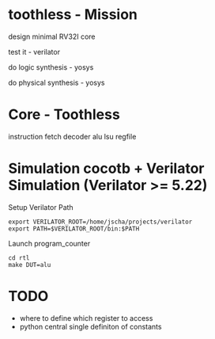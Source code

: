 # toothless - Mission

design  minimal RV32I core

test it - verilator

do logic synthesis - yosys

do physical synthesis - yosys

# Core - Toothless

instruction fetch
decoder
alu
lsu
regfile


# Simulation cocotb + Verilator Simulation (Verilator >= 5.22)

Setup Verilator Path 

```
export VERILATOR_ROOT=/home/jscha/projects/verilator
export PATH=$VERILATOR_ROOT/bin:$PATH
```

Launch program_counter

```
cd rtl
make DUT=alu
```

# TODO

- where to define which register to access
- python central single definiton of constants








